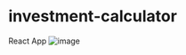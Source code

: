 # investment-calculator
React App
![image](https://github.com/user-attachments/assets/a95aced5-5cfb-492f-8b4e-16dfff2b00a6)
